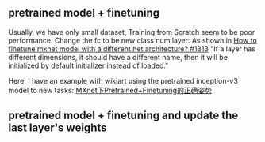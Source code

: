 ## pretrained model + finetuning
Usually, we have only small dataset, Training from Scratch seem to be poor performance.
Change the fc to be new class num layer:
As shown in [How to finetune mxnet model with a different net architecture? \#1313](https://github.com/dmlc/mxnet/issues/1313)
"If a layer has different dimensions, it should have a different name, then it will be initialized by default initializer 
instead of loaded."

Here, I have an example with wikiart []() using the pretrained inception-v3 model to new tasks:  [MXnet下Pretrained+Finetuning的正确姿势
](http://hacker.duanshishi.com/?p=1740)

## pretrained model + finetuning  and update the last layer's weights

